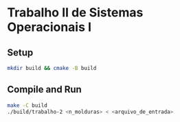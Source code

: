 
# Trabalho II de Sistemas Operacionais I

## Setup

```sh
mkdir build && cmake -B build
```

## Compile and Run

```sh
make -C build
./build/trabalho-2 <n_molduras> < <arquivo_de_entrada>
```